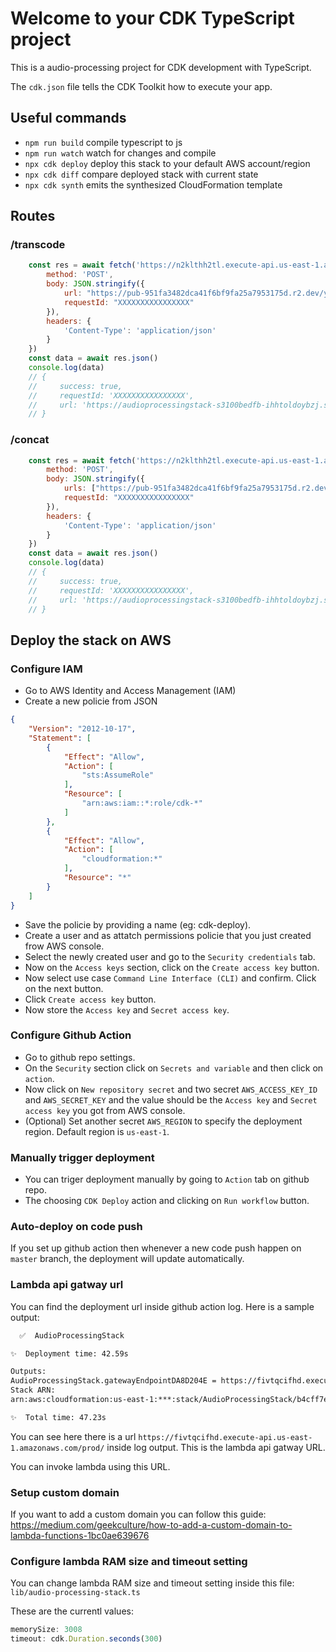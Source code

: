 # Welcome to your CDK TypeScript project

This is a audio-processing project for CDK development with TypeScript.

The `cdk.json` file tells the CDK Toolkit how to execute your app.

## Useful commands

* `npm run build`   compile typescript to js
* `npm run watch`   watch for changes and compile
* `npx cdk deploy`  deploy this stack to your default AWS account/region
* `npx cdk diff`    compare deployed stack with current state
* `npx cdk synth`   emits the synthesized CloudFormation template

## Routes

### /transcode
```js
    const res = await fetch('https://n2klthh2tl.execute-api.us-east-1.amazonaws.com/prod/transcode', {
        method: 'POST',
        body: JSON.stringify({
            url: "https://pub-951fa3482dca41f6bf9fa25a7953175d.r2.dev/ytaudio.webm",
            requestId: "XXXXXXXXXXXXXXXX"
        }),
        headers: {
            'Content-Type': 'application/json'
        }
    })
    const data = await res.json()
    console.log(data)
    // {
    //     success: true,
    //     requestId: 'XXXXXXXXXXXXXXXX',
    //     url: 'https://audioprocessingstack-s3100bedfb-ihhtoldoybzj.s3.us-east-1.amazonaws.com/ffmpeg/temp/3f4775f7dfdada3f/f4775f7dfdada3f8.ogg'
    // }
```

### /concat
```js
    const res = await fetch('https://n2klthh2tl.execute-api.us-east-1.amazonaws.com/prod/concat', {
        method: 'POST',
        body: JSON.stringify({
            urls: ["https://pub-951fa3482dca41f6bf9fa25a7953175d.r2.dev/ytaudio.webm", "https://pub-951fa3482dca41f6bf9fa25a7953175d.r2.dev/ytaudio.webm"],
            requestId: "XXXXXXXXXXXXXXXX"
        }),
        headers: {
            'Content-Type': 'application/json'
        }
    })
    const data = await res.json()
    console.log(data)
    // {
    //     success: true,
    //     requestId: 'XXXXXXXXXXXXXXXX',
    //     url: 'https://audioprocessingstack-s3100bedfb-ihhtoldoybzj.s3.us-east-1.amazonaws.com/ffmpeg/temp/3f4775f7dfdada3f/f4775f7dfdada3f8.ogg'
    // }
```


## Deploy the stack on AWS

### Configure IAM

- Go to AWS Identity and Access Management (IAM)
- Create a new policie from JSON
```json
{
	"Version": "2012-10-17",
	"Statement": [
		{
			"Effect": "Allow",
			"Action": [
				"sts:AssumeRole"
			],
			"Resource": [
				"arn:aws:iam::*:role/cdk-*"
			]
		},
		{
            "Effect": "Allow",
            "Action": [
                "cloudformation:*"
            ],
            "Resource": "*"
        }
	]
}
```
- Save the policie by providing a name (eg: cdk-deploy).
- Create a user and as attatch permissions policie that you just created frow AWS console.
- Select the newly created user and go to the `Security credentials` tab.
- Now on the `Access keys` section, click on the `Create access key` button.
- Now select use case `Command Line Interface (CLI)` and confirm. Click on the next button.
- Click `Create access key` button.
- Now store the `Access key` and `Secret access key`.


### Configure Github Action
- Go to github repo settings.
- On the `Security` section click on `Secrets and variable` and then click on `action`.
- Now click on `New repository secret` and two secret `AWS_ACCESS_KEY_ID` and `AWS_SECRET_KEY` and the value should be the `Access key` and `Secret access key` you got from AWS console.
- (Optional) Set another secret `AWS_REGION` to specify the deployment region. Default region is `us-east-1`.


### Manually trigger deployment
- You can triger deployment manually by going to `Action` tab on github repo.
- The choosing `CDK Deploy` action and clicking on `Run workflow` button.


### Auto-deploy on code push
If you set up github action then whenever a new code push happen on `master` branch, the deployment will update automatically.


### Lambda api gatway url

You can find the deployment url inside github action log.
Here is a sample output:
```sh
  ✅  AudioProcessingStack

✨  Deployment time: 42.59s

Outputs:
AudioProcessingStack.gatewayEndpointDA8D204E = https://fivtqcifhd.execute-api.us-east-1.amazonaws.com/prod/
Stack ARN:
arn:aws:cloudformation:us-east-1:***:stack/AudioProcessingStack/b4cff7e0-6df8-11ef-b5ff-0ee5f6741be1

✨  Total time: 47.23s

```
You can see here there is a url `https://fivtqcifhd.execute-api.us-east-1.amazonaws.com/prod/` inside log output. This is the lambda api gatway URL.

You can invoke lambda using this URL.


### Setup custom domain

If you want to add a custom domain you can follow this guide: https://medium.com/geekculture/how-to-add-a-custom-domain-to-lambda-functions-1bc0ae639676


### Configure lambda RAM size and timeout setting

You can change lambda RAM size and timeout setting inside this file: `lib/audio-processing-stack.ts`

These are the currentl values:
```js
memorySize: 3008
timeout: cdk.Duration.seconds(300)
```

